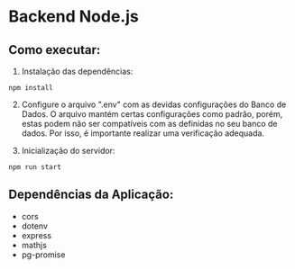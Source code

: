 # Backend Node.js
 
## Como executar:
1. Instalação das dependências:
```
npm install
```

2. Configure o arquivo ".env" com as devidas configurações do Banco de Dados. O arquivo mantém certas configurações como padrão, porém, estas podem não ser compatíveis com as definidas no seu banco de dados. Por isso, é importante realizar uma verificação adequada.


3. Inicialização do servidor:
```
npm run start
```

## Dependências da Aplicação:
* cors
* dotenv
* express
* mathjs
* pg-promise
